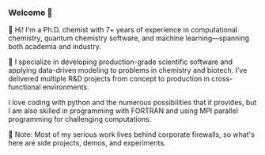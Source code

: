 ### Welcome 👋

👋 Hi! I'm a Ph.D. chemist with 7+ years of experience in computational chemistry, quantum chemistry software, and machine learning—spanning both academia and industry.

🔬 I specialize in developing production-grade scientific software and applying data-driven modeling to problems in chemistry and biotech. I’ve delivered multiple R&D projects from concept to production in cross-functional environments.

I love coding with python and the numerous possibilities that it provides, but I am also skilled in programming with FORTRAN and using MPI parallel programming for challenging computations. 


📁 Note: Most of my serious work lives behind corporate firewalls, so what's here are side projects, demos, and experiments.






<!--
**MariaDragoumi/MariaDragoumi** is a ✨ _special_ ✨ repository because its `README.md` (this file) appears on your GitHub profile.

Here are some ideas to get you started:

- 🔭 I’m currently working on ...
- 🌱 I’m currently learning ...
- 👯 I’m looking to collaborate on ...
- 🤔 I’m looking for help with ...
- 💬 Ask me about ...
- 📫 How to reach me: ...
- 😄 Pronouns: ...
- ⚡ Fun fact: ...

- My first program I saved it on a :floppy_disk:

![Profile View Counter](https://komarev.com/ghpvc/?username=MariaDragoumi)


![Your Repository's Stats](https://github-readme-stats.vercel.app/api?username=MariaDragoumi&show_icons=true)

![Your Repository's Stats](https://github-readme-stats.vercel.app/api/top-langs/?username=MariaDragoumi&theme=blue-green)
-->
